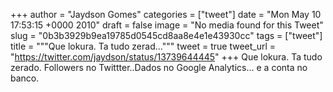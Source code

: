 
+++
author = "Jaydson Gomes"
categories = ["tweet"]
date = "Mon May 10 17:53:15 +0000 2010"
draft = false
image = "No media found for this Tweet"
slug = "0b3b3929b9ea19785d0545cd8aa8e4e1e43930cc"
tags = ["tweet"]
title = """Que lokura. Ta tudo zerad..."""
tweet = true
tweet_url = "https://twitter.com/jaydson/status/13739644445"
+++
Que lokura. Ta tudo zerado. Followers no Twittter..Dados no Google Analytics... e a conta no banco.
